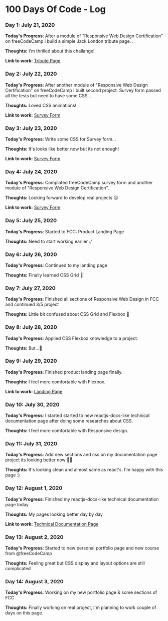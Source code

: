# 100 Days Of Code - Log

### Day 1: July 21, 2020

**Today's Progress**: After a module of "Responsive Web Design Certification" on 
freeCodeCamp i build a simple Jack London tribute page. 
.

**Thoughts:** I'm thrilled about this challange!

**Link to work:** [Tribute Page](https://codepen.io/metinogurlu/pen/pogqGON)

### Day 2: July 22, 2020

**Today's Progress**: After another module of "Responsive Web Design Certification" on freeCodeCamp i built second project. Survey form passed all the tests but need to have some CSS. 
.

**Thoughts:** Loved CSS animations!

**Link to work:** [Survey Form](https://codepen.io/metinogurlu/pen/KKVJmYg)

### Day 3: July 23, 2020

**Today's Progress**: Write some CSS for Survey form.
.

**Thoughts:** It's looks like better now but its not enough!

**Link to work:** [Survey Form](https://codepen.io/metinogurlu/pen/KKVJmYg)

### Day 4: July 24, 2020

**Today's Progress**: Complated freeCodeCamp survey form and another module of "Responsive Web Design Certification".

**Thoughts:** Looking forward to develop real projects 😌

**Link to work:** [Survey Form](https://codepen.io/metinogurlu/pen/KKVJmYg)

### Day 5: July 25, 2020

**Today's Progress**: Started to FCC: Product Landing Page

**Thoughts:** Need to start working earlier :/

### Day 6: July 26, 2020

**Today's Progress**: Continued to my landing page

**Thoughts:** Finally learned CSS Grid 🤟

### Day 7: July 27, 2020

**Today's Progress**: Finished all sections of Responsive Web Design in FCC and continued 3/5 project

**Thoughts:** Little bit confused about CSS Grid and Flexbox 🤟

### Day 8: July 28, 2020

**Today's Progress**: Applied CSS Flexbox knowledge to a project. 

**Thoughts:** But...🤔

### Day 9: July 29, 2020

**Today's Progress**: Finished product landing page finally.

**Thoughts:** I feel more comfortable with Flexbox.

**Link to work:** [Landing Page](https://codepen.io/metinogurlu/pen/qBbzqzN)

### Day 10: July 30, 2020

**Today's Progress**: I started started to new reactjs-docs-like technical documentation page after doing some researches about CSS.

**Thoughts:** I feel more comfortable with Responsive design.

### Day 11: July 31, 2020

**Today's Progress**: Add new sections and css on my documentation page project its looking better now 💪🏻

**Thoughts:** It's looking clean and almost same as react's. I'm happy with this page :)

### Day 12: August 1, 2020

**Today's Progress**: Finished my reactjs-docs-like technical documentation page today

**Thoughts:** My pages looking better day by day

**Link to work:** [Technical Documentation Page](https://codepen.io/metinogurlu/full/NWxQORd)

### Day 13: August 2, 2020

**Today's Progress**: Started to new personal portfolio page and new course from @freeCodeCamp 

**Thoughts:** Feeling great but CSS display and layout options are still complicated

### Day 14: August 3, 2020

**Today's Progress**: Working on my new portfolio page & some sections of FCC

**Thoughts:** Finally working on real project, I'm planning to work couple of days on this page.